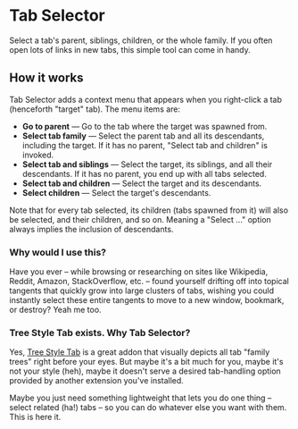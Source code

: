 # Tab Selector

Select a tab's parent, siblings, children, or the whole family. If you often open lots of links in new tabs, this simple tool can come in handy.

## How it works

Tab Selector adds a context menu that appears when you right-click a tab (henceforth "target" tab). The menu items are:

- **Go to parent** &mdash; Go to the tab where the target was spawned from.
- **Select tab family** &mdash; Select the parent tab and all its descendants, including the target. If it has no parent, "Select tab and children" is invoked.
- **Select tab and siblings** &mdash; Select the target, its siblings, and all their descendants. If it has no parent, you end up with all tabs selected.
- **Select tab and children** &mdash; Select the target and its descendants.
- **Select children** &mdash; Select the target's descendants.

Note that for every tab selected, its children (tabs spawned from it) will also be selected, and their children, and so on. Meaning a "Select ..." option always implies the inclusion of descendants.

### Why would I use this?

Have you ever &ndash; while browsing or researching on sites like Wikipedia, Reddit, Amazon, StackOverflow, etc. &ndash; found yourself drifting off into topical tangents that quickly grow into large clusters of tabs, wishing you could instantly select these entire tangents to move to a new window, bookmark, or destroy? Yeah me too.

### Tree Style Tab exists. Why Tab Selector?

Yes, [Tree Style Tab](https://addons.mozilla.org/firefox/addon/tree-style-tab/) is a great addon that visually depicts all tab "family trees" right before your eyes. But maybe it's a bit much for you, maybe it's not your style (heh), maybe it doesn't serve a desired tab-handling option provided by another extension you've installed.

Maybe you just need something lightweight that lets you do one thing &ndash; select related (ha!) tabs &ndash; so you can do whatever else you want with them. This is here it.